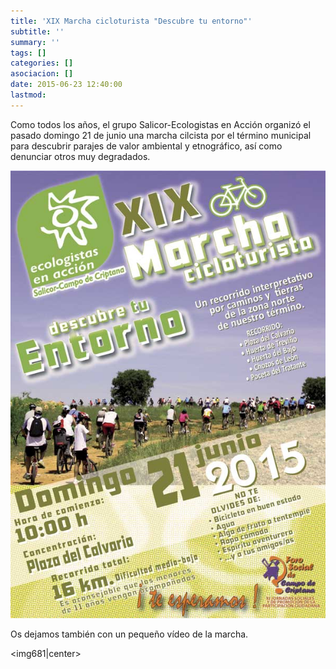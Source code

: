 ```yaml
---
title: 'XIX Marcha cicloturista "Descubre tu entorno"'
subtitle: ''
summary: ''
tags: []
categories: []
asociacion: []
date: 2015-06-23 12:40:00
lastmod:
---
```


Como todos los años, el grupo Salicor-Ecologistas en Acción organizó el pasado domingo 21 de junio una marcha cilcista por el término municipal para descubrir parajes de valor ambiental y etnográfico, así como denunciar otros muy degradados. 

<img src="img/cartel2015paraemailb.jpg#cente" alt="" width="600">

Os dejamos también con un pequeño vídeo de la marcha.

<img681|center>